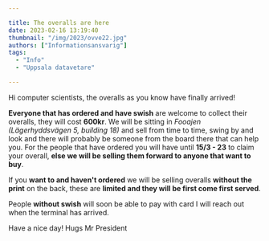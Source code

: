 ```yaml
---

title: The overalls are here
date: 2023-02-16 13:19:40
thumbnail: "/img/2023/ovve22.jpg"
authors: ["Informationsansvarig"]
tags: 
  - "Info"
  - "Uppsala datavetare"

---
```

Hi computer scientists, the overalls as you know have finally arrived! 

**Everyone that has ordered and have swish** are welcome to collect their overalls, they will cost **600kr**. We will be sitting in *Fooajen (Lägerhyddsvägen 5, building 18)* and sell from time to time, swing by and look and there will probably be someone from the board there that can help you. For the people that have ordered you will have until **15/3 - 23** to claim your overall, **else we will be selling them forward to anyone that want to buy**. 

If you **want to and haven't ordered** we will be selling overalls **without the print** on the back, these are **limited and they will be first come first served**. 

People **without swish** will soon be able to pay with card I will reach out when the terminal has arrived. 

Have a nice day!
Hugs Mr President  
